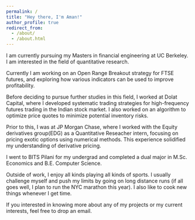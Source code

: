 ```yaml
---
permalink: /
title: "Hey there, I'm Aman!"
author_profile: true
redirect_from: 
  - /about/
  - /about.html
---
```


I am currently pursuing my Masters in financial engineering at UC Berkeley. I am interested in the field of quantitative research. 
<!-- I like to build simple and intuitive models that can make sense of complex data.  -->

Currently I am working on an Open Range Breakout strategy for FTSE futures, and exploring how various indicators can be used to improve profitability. 

Before deciding to pursue further studies in this field, I worked at Dolat Capital, where I developed systematic trading strategies for high-frequency futures trading in the Indian stock market. I also worked on an algorithm to optimize price quotes to minimize potential inventory risks.

Prior to this, I was at JP Morgan Chase, where I worked with the Equity derivatives group(EDG) as a Quantitative Reseacher intern, focusing on pricing exotic options using numerical methods. This experience solidified my understanding of derivative pricing. 

I went to BITS Pilani for my undergrad and completed a dual major in M.Sc. Economics and B.E. Computer Science.

Outside of work, I enjoy all kinds playing all kinds of sports. I usually challenge myself and push my limits by going on long distance runs (if all goes well, I plan to run the NYC marathon this year). I also like to cook new things whenever I get time. 

If you interested in knowing more about any of my projects or my current interests, feel free to drop an email. 
